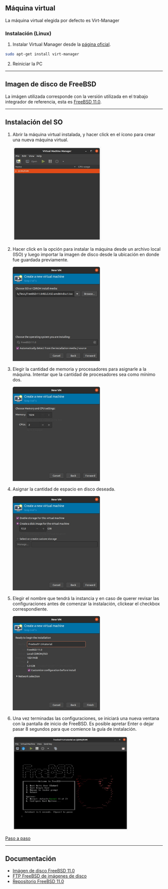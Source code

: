 ## Máquina virtual

La máquina virtual elegida por defecto es Virt-Manager

### Instalación (Linux)

1. Instalar Virtual Manager desde la [página oficial][virt-manager download].

```bash
sudo apt-get install virt-manager
```

2. Reiniciar la PC

---

## Imagen de disco de FreeBSD

La imágen utilizada corresponde con la versión utilizada en el trabajo integrador de referencia, esta es [FreeBSD 11.0].

---

## Instalación del SO

1. Abrir la máquina virtual instalada, y hacer click en el ícono para crear una nueva máquina virtual.

   <img src='./assets/inst_step_0.jpeg' style='max-height: 300px' />

2. Hacer click en la opción para instalar la máquina desde un archivo local (ISO) y luego importar la imagen de disco desde la ubicación en donde fue guardada previamente.

   <img src='./assets/inst_step_1.jpeg' style='max-height: 300px' />

3. Elegir la cantidad de memoria y procesadores para asignarle a la máquina. Intentar que la cantidad de procesadores sea como mínimo dos.

   <img src='./assets/inst_step_2.jpeg' style='max-height: 300px' />

4. Asignar la cantidad de espacio en disco deseada.

   <img src='./assets/inst_step_3.jpeg' style='max-height: 300px' />

5. Elegir el nombre que tendrá la instancia y en caso de querer revisar las configuraciones antes de comenzar la instalación, clickear el checkbox correspondiente.

   <img src='./assets/inst_step_4.jpeg' style='max-height: 300px' />

6. Una vez terminadas las configuraciones, se iniciará una nueva ventana con la pantalla de inicio de FreeBSD. Es posible apretar Enter o dejar pasar 8 segundos para que comience la guía de instalación.

   <img src='./assets/inst_step_5.jpeg' style='max-height: 300px' />

[Paso a paso](https://computingforgeeks.com/how-to-install-freebsd-on-kvm-virtualbox/)

---

## Documentación

- [Imágen de disco FreeBSD 11.0][freebsd 11.0]
- [FTP FreeBSD de imágenes de disco][freebsd ftp]
- [Repositorio FreeBSD 11.0][freebsd repo]

<!-- Global variables -->

[virt-manager download]: https://virt-manager.org/download/
[freebsd ftp]: http://ftp-archive.freebsd.org/pub/FreeBSD-Archive/old-releases/ISO-IMAGES/11.0/
[freebsd 11.0]: http://ftp-archive.freebsd.org/pub/FreeBSD-Archive/old-releases/ISO-IMAGES/11.0/FreeBSD-11.0-RELEASE-amd64-disc1.iso
[freebsd repo]: https://github.com/freebsd/freebsd-src/tree/releng/11.0
